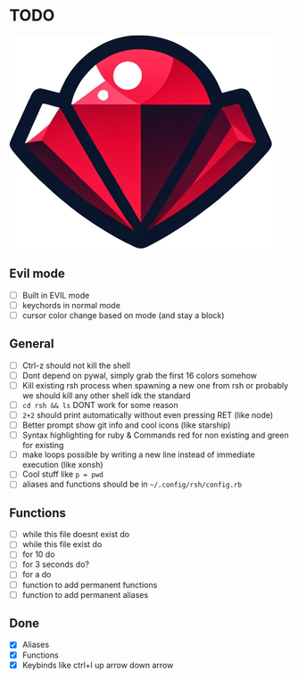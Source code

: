 # TODO

![rsh](./assets/rsh.png)

## Evil mode
- [ ] Built in EVIL mode
- [ ] keychords in normal mode
- [ ] cursor color change based on mode (and stay a block)

## General
- [ ] Ctrl-z should not kill the shell
- [ ] Dont depend on pywal, simply grab the first 16 colors somehow
- [ ] Kill existing rsh process when spawning a new one from rsh or probably we should kill any other shell idk the standard
- [ ] `cd rsh && ls` DONT work for some reason
- [ ] `2+2` should print automatically without even pressing RET (like node)
- [ ] Better prompt show git info and cool icons (like starship)
- [ ] Syntax highlighting for ruby & Commands red for non existing and green for existing
- [ ] make loops possible by writing a new line instead of immediate execution (like xonsh)
- [ ] Cool stuff like `p = pwd`
- [ ] aliases and functions should be in `~/.config/rsh/config.rb`

## Functions
- [ ] while this file doesnt exist do
- [ ] while this file exist do
- [ ] for 10 do
- [ ] for 3 seconds do?
- [ ] for a do
- [ ] function to add permanent functions
- [ ] function to add permanent aliases 

## Done
- [x] Aliases
- [x] Functions
- [x] Keybinds like ctrl+l up arrow down arrow
